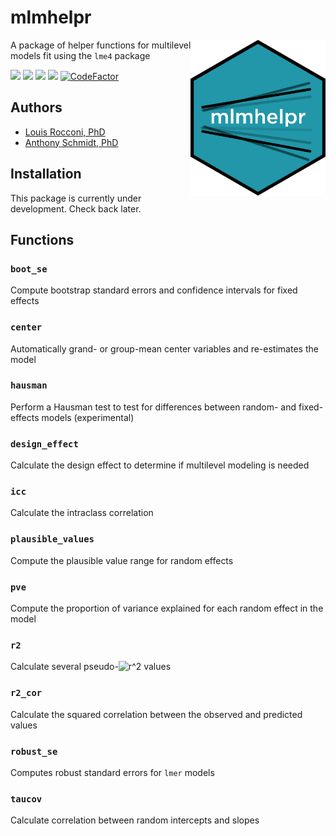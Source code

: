 
# mlmhelpr

<img src="man/figures/mlmhelpr_hex.png" align="right" height=250/>

A package of helper functions for multilevel models fit using the `lme4`
package

<!-- README.md is generated from README.Rmd. Please edit README.Rmd only -->
<!-- badges: start -->

[![](https://www.r-pkg.org/badges/version/mlmhelpr?color=red)](https://cran.r-project.org/package=mlmhelpr)
[![](https://img.shields.io/badge/status-under%20development-orange.svg)](https://github.com/lrocconi/mlmhelpr)
[![](https://img.shields.io/badge/devel%20version-0.1-blue.svg)](https://github.com/lrocconi/mlmhelpr)
[![](https://img.shields.io/github/last-commit/lrocconi/mlmhelpr.svg)](https://github.com/lrocconi/mlmhelpr/commits/main)
[![CodeFactor](https://www.codefactor.io/repository/github/lrocconi/mlmhelpr/badge)](https://www.codefactor.io/repository/github/lrocconi/mlmhelpr)

<!-- badges: end -->

## Authors

-   [Louis Rocconi, PhD](https://lrocconi.github.io/)
-   [Anthony Schmidt, PhD](http://www.anthonyschmidt.co)

## Installation

This package is currently under development. Check back later.

## Functions

### `boot_se`

Compute bootstrap standard errors and confidence intervals for fixed
effects

### `center`

Automatically grand- or group-mean center variables and re-estimates the
model

### `hausman`

Perform a Hausman test to test for differences between random- and
fixed-effects models (experimental)

### `design_effect`

Calculate the design effect to determine if multilevel modeling is
needed

### `icc`

Calculate the intraclass correlation

### `plausible_values`

Compute the plausible value range for random effects

### `pve`

Compute the proportion of variance explained for each random effect in
the model

### `r2`

Calculate several
pseudo-![r^2](https://latex.codecogs.com/png.image?%5Cdpi%7B110%7D&space;%5Cbg_white&space;r%5E2 "r^2")
values

### `r2_cor`

Calculate the squared correlation between the observed and predicted
values

### `robust_se`

Computes robust standard errors for `lmer` models

### `taucov`

Calculate correlation between random intercepts and slopes
